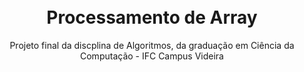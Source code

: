 
<h1 align="center">
<br>
Processamento de Array
</h1>

<p align="center">Projeto final da discplina de Algoritmos, da graduação em Ciência da Computação - IFC Campus Videira</p>
